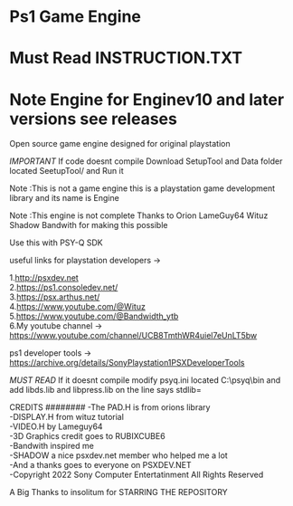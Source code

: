# Ps1 Game Engine
# Must Read INSTRUCTION.TXT
# Note Engine for Enginev10 and later versions see releases 
 Open source game engine designed for original playstation

*IMPORTANT* If code doesnt compile Download SetupTool and Data folder located SeetupTool/ and Run it

Note :This is not a game engine this is a playstation game development library and its name is Engine
                                                                              
Note :This engine is not complete
Thanks to Orion  LameGuy64  Wituz Shadow Bandwith for making this possible

Use this with PSY-Q SDK

useful links for playstation developers ->
                                                    
1.http://psxdev.net                                                
2.https://ps1.consoledev.net/           
3.https://psx.arthus.net/           
4.https://www.youtube.com/@Wituz 
5.https://www.youtube.com/@Bandwidth_ytb         
6.My youtube channel -> https://www.youtube.com/channel/UCB8TmthWR4uiel7eUnLT5bw                                                    


ps1 developer tools -> https://archive.org/details/SonyPlaystation1PSXDeveloperTools                  

*MUST READ* If it doesnt compile modify psyq.ini located C:\psyq\bin and add libds.lib and libpress.lib on the line says stdlib=

                                                                                                                                                                  
                                                                  
CREDITS
########
-The PAD.H is from orions library                                                               
-DISPLAY.H from wituz tutorial                                                               
-VIDEO.H by Lameguy64                                                               
-3D Graphics credit goes to RUBIXCUBE6                                                               
-Bandwith inspired me                                                               
-SHADOW a nice psxdev.net member who helped me a lot                                                               
-And a thanks goes to everyone on PSXDEV.NET        
-Copyright 2022 Sony Computer Entertatinment All Rights Reserved

                                                       
A Big Thanks to insolitum for STARRING THE REPOSITORY     

